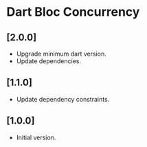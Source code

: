 # Dart Bloc Concurrency

## [2.0.0]

- Upgrade minimum dart version.
- Update dependencies.

## [1.1.0]

- Update dependency constraints.

## [1.0.0]

- Initial version.
